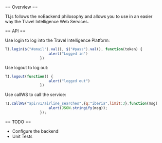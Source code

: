 == Overview ==

   TI.js follows the noBackend philosophy and allows you to use in an easier way the Travel Intelligence Web Services.

== API ==

Use login to log into the Travel Intelligence Platform:

```javascript
TI.login($("#email").val(), $("#pass").val(), function(token) {
                    alert("Logged in")
                })
```

Use logout to log out:

```javascript
TI.logout(function() {
                    alert("logged out")
                })
```

Use callWS to call the service:

```javascript
TI.callWS("api/v1/airline_searches",{q:"iberia",limit:3},function(msg) {
                    alert(JSON.stringify(msg));
                });
```

== TODO ==

* Configure the backend
* Unit Tests
